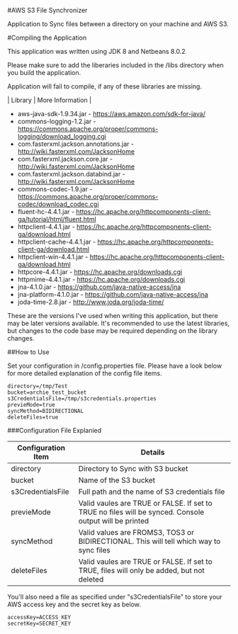 #AWS S3 File Synchronizer

Application to Sync files between a directory on your machine and AWS S3.

#Compiling the Application

This application was written using JDK 8 and Netbeans 8.0.2

Please make sure to add the liberaries included in the /libs directory when you build the application.

Application will fail to compile, if any of these libraries are missing.

| Library | More Information |
* aws-java-sdk-1.9.34.jar - https://aws.amazon.com/sdk-for-java/
* commons-logging-1.2.jar - https://commons.apache.org/proper/commons-logging/download_logging.cgi
* com.fasterxml.jackson.annotations.jar - http://wiki.fasterxml.com/JacksonHome
* com.fasterxml.jackson.core.jar - http://wiki.fasterxml.com/JacksonHome
* com.fasterxml.jackson.databind.jar - http://wiki.fasterxml.com/JacksonHome
* commons-codec-1.9.jar - https://commons.apache.org/proper/commons-codec/download_codec.cgi
* fluent-hc-4.4.1.jar - https://hc.apache.org/httpcomponents-client-ga/tutorial/html/fluent.html
* httpclient-4.4.1.jar - https://hc.apache.org/httpcomponents-client-ga/download.html
* httpclient-cache-4.4.1.jar - https://hc.apache.org/httpcomponents-client-ga/download.html
* httpclient-win-4.4.1.jar - https://hc.apache.org/httpcomponents-client-ga/download.html
* httpcore-4.4.1.jar - https://hc.apache.org/downloads.cgi
* httpmime-4.4.1.jar - https://hc.apache.org/downloads.cgi
* jna-4.1.0.jar - https://github.com/java-native-access/jna
* jna-platform-4.1.0.jar - https://github.com/java-native-access/jna
* joda-time-2.8.jar - http://www.joda.org/joda-time/

These are the versions I've used when writing this application, but there may be later versions available. It's recommended to use the latest libraries, but changes to the code base may be required depending on the library changes.

##How to Use

Set your configuration in /config.properties file. Please have a look below for more detailed explanation of the config file items.

```properties
directory=/tmp/Test
bucket=archie_test_bucket
s3CredentialsFile=/tmp/s3credentials.properties
previeMode=true
syncMethod=BIDIRECTIONAL
deleteFiles=true
```

###Configuration File Explanied

| Configuration Item | Details |
|-------------------|---------|
| directory | Directory to Sync with S3 bucket |
| bucket | Name of the S3 bucket |
| s3CredentialsFile | Full path and the name of S3 credentials file |
| previeMode | Valid vaules are TRUE or FALSE. If set to TRUE no files will be synced. Console output will be printed |
| syncMethod | Valid values are FROMS3, TOS3 or BIDIRECTIONAL. This will tell which way to sync files |
| deleteFiles | Valid vaules are TRUE or FALSE. If set to TRUE, files will only be added, but not deleted |

You'll also need a file as specified under "s3CredentialsFile" to store your AWS access key and the secret key as below.

```properties
accessKey=ACCESS_KEY
secretKey=SECRET_KEY
```

